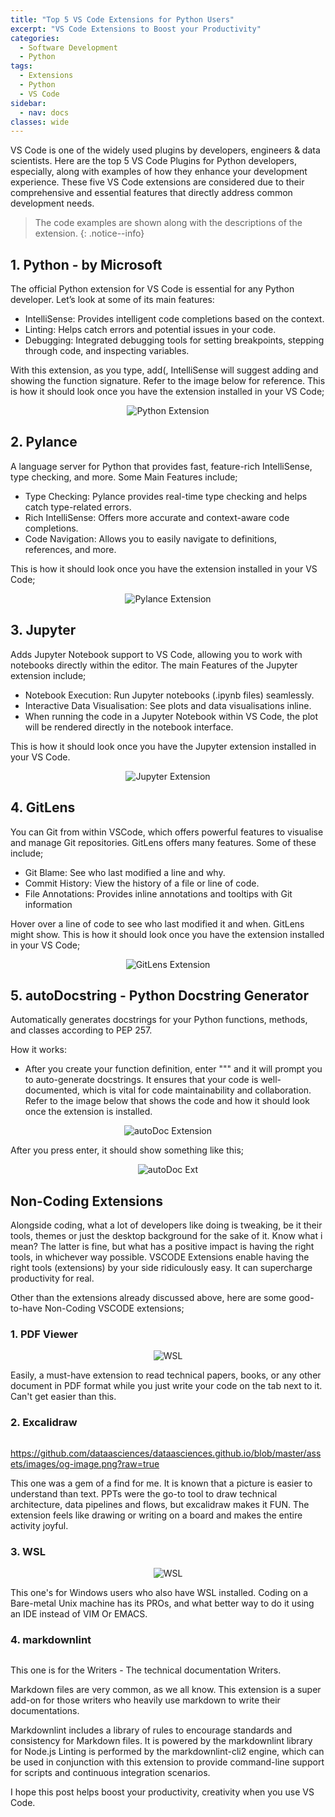 ```yaml
---
title: "Top 5 VS Code Extensions for Python Users"
excerpt: "VS Code Extensions to Boost your Productivity"
categories:
  - Software Development
  - Python
tags:
  - Extensions
  - Python
  - VS Code
sidebar:
  - nav: docs
classes: wide
---
```


VS Code is one of the widely used plugins by developers, engineers & data scientists. Here are the top 5 VS Code Plugins for Python developers, especially, along with examples of how they enhance your development experience.
These five VS Code extensions are considered due to their comprehensive and essential features that directly address common development needs.

> <span style="font-size:1em;"> The code examples are shown along with the descriptions of the extension. </span>
{: .notice--info}
>

## 1. Python - by Microsoft

The official Python extension for VS Code is essential for any Python developer. Let’s look at some of its main features:

* IntelliSense: Provides intelligent code completions based on the context.
* Linting: Helps catch errors and potential issues in your code.
* Debugging: Integrated debugging tools for setting breakpoints, stepping through code, and inspecting variables.

With this extension, as you type, add(, IntelliSense will suggest adding and showing the function signature. Refer to the image below for reference. This is how it should look once you have the extension installed in your VS Code;

<p align="center">
  <img src="https://github.com/dataasciences/dataasciences.github.io/blob/master/assets/images/python_vscode_plugin.JPG?raw=true" alt="Python Extension" />
</p>

## 2. Pylance

A language server for Python that provides fast, feature-rich IntelliSense, type checking, and more. Some Main Features include;

* Type Checking: Pylance provides real-time type checking and helps catch type-related errors.
* Rich IntelliSense: Offers more accurate and context-aware code completions.
* Code Navigation: Allows you to easily navigate to definitions, references, and more.

This is how it should look once you have the extension installed in your VS Code;

<p align="center">
  <img src="https://github.com/dataasciences/dataasciences.github.io/blob/master/assets/images/python_vscode_plugin_pylance.JPG?raw=true" alt="Pylance Extension" />
</p>

## 3. Jupyter

Adds Jupyter Notebook support to VS Code, allowing you to work with notebooks directly within the editor. The main Features of the Jupyter extension include;

* Notebook Execution: Run Jupyter notebooks (.ipynb files) seamlessly.
* Interactive Data Visualisation: See plots and data visualisations inline.
* When running the code in a Jupyter Notebook within VS Code, the plot will be rendered directly in the notebook interface.

This is how it should look once you have the Jupyter extension installed in your VS Code.

<p align="center">
  <img src="https://github.com/dataasciences/dataasciences.github.io/blob/master/assets/images/python_vscode_plugin_jupyter.JPG?raw=true" alt="Jupyter Extension" />
</p>

## 4. GitLens

You can Git from within VSCode, which offers powerful features to visualise and manage Git repositories. GitLens offers many features. Some of these include;

* Git Blame: See who last modified a line and why.
* Commit History: View the history of a file or line of code.
* File Annotations: Provides inline annotations and tooltips with Git information
 
Hover over a line of code to see who last modified it and when. GitLens might show. This is how it should look once you have the extension installed in your VS Code;

<p align="center">
  <img src="https://github.com/dataasciences/dataasciences.github.io/blob/master/assets/images/python_vscode_plugin_gitlens_new.JPG?raw=true" alt="GitLens Extension" />
</p>

## 5. autoDocstring - Python Docstring Generator

Automatically generates docstrings for your Python functions, methods, and classes according to PEP 257.

How it works:

* After you create your function definition, enter """ and it will prompt you to auto-generate docstrings. It ensures that your code is well-documented, which is vital for code maintainability and collaboration. 
Refer to the image below that shows the code and how it should look once the extension is installed.

<p align="center">
  <img src="https://github.com/dataasciences/dataasciences.github.io/blob/master/assets/images/python_vscode_plugin_autodoc.JPG?raw=true" alt="autoDoc Extension" />
</p>

After you press enter, it should show something like this;

<p align="center">
  <img src="https://github.com/dataasciences/dataasciences.github.io/blob/master/assets/images/python_vscode_plugin_autodoc_function.JPG?raw=true" alt="autoDoc Ext" />
</p>

<script async src="https://pagead2.googlesyndication.com/pagead/js/adsbygoogle.js?client=ca-pub-9931405426648676"
     crossorigin="anonymous"></script>
<!-- Test -->
<ins class="adsbygoogle"
     style="display:block"
     data-ad-client="ca-pub-9931405426648676"
     data-ad-slot="5031359380"
     data-ad-format="auto"
     data-full-width-responsive="true"></ins>
<script>
     (adsbygoogle = window.adsbygoogle || []).push({});
</script>

## Non-Coding Extensions

Alongside coding, what a lot of developers like doing is tweaking, be it their tools, themes or just the desktop background for the sake of it. Know what i mean? The latter is fine, but what has a positive impact is having the right tools, in whichever way possible. VSCODE Extensions enable having the right tools (extensions) by your side ridiculously easy. It can supercharge productivity for real.

Other than the extensions already discussed above, here are some good-to-have Non-Coding VSCODE extensions;

### 1. PDF Viewer

<p align="center">
  <img src="https://github.com/dataasciences/dataasciences.github.io/blob/master/assets/images/pdfv.jpg?raw=true" alt="WSL" />
</p>

Easily, a must-have extension to read technical papers, books, or any other document in PDF format while you just write your code on the tab next to it. Can't get easier than this.

### 2. Excalidraw

 ![]()

 https://github.com/dataasciences/dataasciences.github.io/blob/master/assets/images/og-image.png?raw=true

This one was a gem of a find for me. It is known that a picture is easier to understand than text. PPTs were the go-to tool to draw technical architecture, data pipelines and flows, but excalidraw makes it FUN. The extension feels like drawing or writing on a board and makes the entire activity joyful.

### 3. WSL  

<p align="center">
  <img src="https://github.com/dataasciences/dataasciences.github.io/blob/master/assets/images/wsl-tux.jpg?raw=true" alt="WSL" />
</p>

This one's for Windows users who also have WSL installed. Coding on a Bare-metal Unix machine has its PROs, and what better way to do it using an IDE instead of VIM Or EMACS. 

### 4. markdownlint

![]()
                
This one is for the Writers - The technical documentation Writers. 

Markdown files are very common, as we all know. This extension is a super add-on for those writers who heavily use markdown to write their documentations. 

Markdownlint includes a library of rules to encourage standards and consistency for Markdown files. It is powered by the markdownlint library for Node.js  Linting is performed by the markdownlint-cli2 engine, which can be used in conjunction with this extension to provide command-line support for scripts and continuous integration scenarios.

I hope this post helps boost your productivity, creativity when you use VS Code. 
